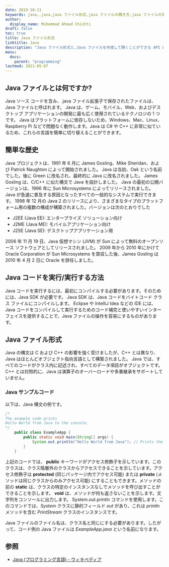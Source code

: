 ```yaml
---
date: 2019-10-11
keywords: java,.java,java ファイル形式,java ファイルの開き方,java ファイルの実行方法,java ファイル,java サンプル コード
author:
  display_name: Muhammad Ahmad Chishti
draft: false
toc: true
title: Java ファイル形式
linktitle: Java
description: "Java ファイル形式と,Java ファイルを作成して開くことができる API について学びます。"
menu:
  docs:
    parent: "programming"
lastmod: 2021-05-07
---
```


## Java ファイルとは何ですか? ##
Java ソース コードを含み、.java ファイル拡張子で保存されたファイルは、Java ファイルと呼ばれます。 Java は、ゲーム、モバイル、Web、およびデスクトップ アプリケーションの開発に最も広く使用されているテクノロジの 1 つです。 Java はプラットフォームに依存しないため、Windows、Mac、Linux、Raspberry Pi などで問題なく動作します。Java は C# や C++ に非常に似ているため、これらの言語を簡単に切り替えることができます。

## 簡単な歴史 ##

Java プロジェクトは、1991 年 6 月に James Gosling、Mike Sheridan、および Patrick Naughton によって開始されました。 Java は当初、Oak という名前でした。後に Green に改名され、最終的に Java に改名されました。 James Gosling は、C/C++ に似た構文で Java を設計しました。 Java の最初の公開バージョンは、1996 年に Sun Microsystems によってリリースされました。 Java が急速に普及する原因となったすべての一般的なシステムで実行できます。 1998 年 12 月の Java 2 のリリースにより、さまざまなタイプのプラットフォーム用の複数の構成が構築されました。バージョンは次のとおりでした

- J2EE (Java EE): エンタープライズ ソリューション向け
- J2ME (Java ME): モバイルアプリケーション向け
- J2SE (Java SE): デスクトップアプリケーション用

2006 年 11 月 19 日、Java 仮想マシン (JVM) が Sun によって無料のオープンソース ソフトウェアとしてリリースされました。 2009 年から 2010 年にかけて Oracle Corporation が Sun Microsystems を買収した後、James Gosling は 2010 年 4 月 2 日に Oracle を辞任しました。

## Java コードを実行/実行する方法 ##

Java コードを実行するには、最初にコンパイルする必要があります。そのためには、Java SDK が必要です。 Java SDK は、Java コードをバイトコード クラス ファイルにコンパイルします。 Eclipse や IntelliJ Idea などの IDE には、Java コードをコンパイルして実行するためのコード補完と使いやすいインターフェイスを提供することで、Java ファイルの操作を容易にするものがあります。

## Java ファイル形式 ##

Java の構文は C および C++ の影響を強く受けましたが、C++ とは異なり、Java はほとんどオブジェクト指向言語として構築されました。 Java では、すべてのコードがクラス内に記述され、すべてのデータ項目がオブジェクトです。 C++ とは対照的に、Java は演算子のオーバーロードや多重継承をサポートしていません。

### Java サンプルコード ###

以下は、Java 構文の例です。

```java
/*
The example code prints
Hello World from Java to the console.
*/
    public class ExampleApp {
        public static void main(String[] args) {
            System.out.println("Hello World from Java"); // Prints the string to the console.
        }
    }
```
上記のコードでは、 **public** キーワードがアクセス修飾子を示しています。このクラスは、クラス階層外のクラスからアクセスできることを示しています。アクセス修飾子は **protected** (同じパッケージ内でアクセス可能) または **private** (メソッドは同じクラスからのみアクセス可能) にすることもできます。メソッドの前の **static** は、クラスの特定のインスタンスなしでメソッドを呼び出すことができることを示します。 **void** は、メソッドが何も返さないことを示します。文字列をコンソールに出力します。 System.out.println コマンドを使用します。このコマンドでは、*System* クラスに静的フィールド *out* があり、これは *println* メソッドを含む *PrintStream* クラスのインスタンスです。

Java ファイルのファイル名は、クラス名と同じにする必要があります。したがって、コード例の Java ファイルは *ExampleApp.java* という名前になります。

## 参照 ##

- [Java (プログラミング言語) - ウィキペディア](https://en.wikipedia.org/wiki/Java_(programming_language))

